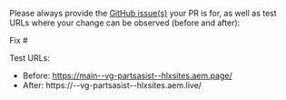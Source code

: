 Please always provide the [GitHub issue(s)](../issues) your PR is for, as well as test URLs where your change can be observed (before and after):

Fix #<gh-issue-id>

Test URLs:
- Before: https://main--vg-partsasist--hlxsites.aem.page/
- After: https://<branch>--vg-partsasist--hlxsites.aem.live/
